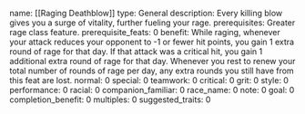 name: [[Raging Deathblow]]
type: General
description: Every killing blow gives you a surge of vitality, further fueling your rage.
prerequisites: Greater rage class feature.
prerequisite_feats: 0
benefit: While raging, whenever your attack reduces your opponent to -1 or fewer hit points, you gain 1 extra round of rage for that day. If that attack was a critical hit, you gain 1 additional extra round of rage for that day. Whenever you rest to renew your total number of rounds of rage per day, any extra rounds you still have from this feat are lost.
normal: 0
special: 0
teamwork: 0
critical: 0
grit: 0
style: 0
performance: 0
racial: 0
companion_familiar: 0
race_name: 0
note: 0
goal: 0
completion_benefit: 0
multiples: 0
suggested_traits: 0
